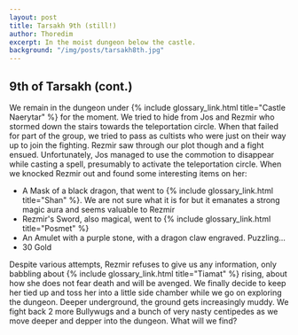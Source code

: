 ```yaml
---
layout: post
title: Tarsakh 9th (still!)
author: Thoredim
excerpt: In the moist dungeon below the castle.
background: "/img/posts/tarsakh8th.jpg"
---
```


## 9th of Tarsakh (cont.)

We remain in the dungeon under {% include glossary_link.html title="Castle Naerytar" %} for the moment. We tried to hide
from Jos and Rezmir who stormed down the stairs towards the teleportation
circle. When that failed for part of the group, we tried to pass as cultists
who were just on their way up to join the fighting. Rezmir saw through our plot
though and a fight ensued. Unfortunately, Jos managed to use the commotion to
disappear while casting a spell, presumably to activate the teleportation
circle. When we knocked Rezmir out and found some interesting items on her:

- A Mask of a black dragon, that went to {% include glossary_link.html title="Shan" %}. We are not sure what it is for but it emanates a strong magic aura and seems valuable to Rezmir
- Rezmir's Sword, also magical, went to {% include glossary_link.html title="Posmet" %}
- An Amulet with a purple stone, with a dragon claw engraved. Puzzling...
- 30 Gold

Despite various attempts, Rezmir refuses to give us any information, only
babbling about {% include glossary_link.html title="Tiamat" %} rising, about how she does not fear death and will be
avenged. We finally decide to keep her tied up and toss her into a little side
chamber while we go on exploring the dungeon. Deeper underground, the ground
gets increasingly muddy. We fight back 2 more Bullywugs and a bunch of very
nasty centipedes as we move deeper and depper into the dungeon. What will we
find?
